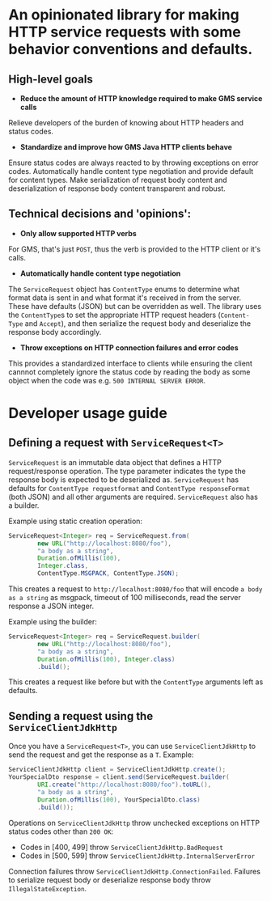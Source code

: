 # An opinionated library for making HTTP service requests with some behavior conventions and defaults.

## High-level goals

- **Reduce the amount of HTTP knowledge required to make GMS service calls**

Relieve developers of the burden of knowing about HTTP headers and status codes.

- **Standardize and improve how GMS Java HTTP clients behave**

Ensure status codes are always reacted to by throwing exceptions on error codes.  Automatically handle content type negotiation and provide default for content types.  Make serialization of request body content and deserialization of response body content transparent and robust.

## Technical decisions and 'opinions':
- **Only allow supported HTTP verbs** 

For GMS, that's just `POST`, thus the verb is provided to the HTTP client or it's calls.

- **Automatically handle content type negotiation**

The `ServiceRequest` object has `ContentType` enums to determine what format data is sent in and what format it's received in from the server.  These have defaults (JSON) but can be overridden as well.  The library uses the `ContentType`s to set the appropriate HTTP request headers (`Content-Type` and `Accept`), and then serialize the request body and deserialize the response body accordingly.

- **Throw exceptions on HTTP connection failures and error codes**

This provides a standardized interface to clients while ensuring the client cannnot completely ignore the status code by reading the body as some object when the code was e.g. `500 INTERNAL SERVER ERROR`.

# Developer usage guide

## Defining a request with `ServiceRequest<T>`

`ServiceRequest` is an immutable data object that defines a HTTP request/response operation.  The type parameter indicates the type the response body is expected to be deserialized as. `ServiceRequest` has defaults for `ContentType requestformat` and `ContentType responseFormat` (both JSON) and all other arguments are required.  `ServiceRequest` also has a builder.

Example using static creation operation:
```java
ServiceRequest<Integer> req = ServiceRequest.from(
        new URL("http://localhost:8080/foo"), 
        "a body as a string", 
        Duration.ofMillis(100), 
        Integer.class,
        ContentType.MSGPACK, ContentType.JSON);
```
This creates a request to `http://localhost:8080/foo` that will encode `a body as a string` as msgpack, timeout of 100 milliseconds, read the server response a JSON integer.

Example using the builder:
```java
ServiceRequest<Integer> req = ServiceRequest.builder(
        new URL("http://localhost:8080/foo"), 
        "a body as a string", 
        Duration.ofMillis(100), Integer.class)
        .build();
```
This creates a request like before but with the `ContentType` arguments left as defaults.

## Sending a request using the `ServiceClientJdkHttp`

Once you have a `ServiceRequest<T>`, you can use `ServiceClientJdkHttp` to send the request and get the response as a `T`.  Example:
```java
ServiceClientJdkHttp client = ServiceClientJdkHttp.create();
YourSpecialDto response = client.send(ServiceRequest.builder(
        URI.create("http://localhost:8080/foo").toURL(), 
        "a body as a string", 
        Duration.ofMillis(100), YourSpecialDto.class)
        .build());
```
Operations on `ServiceClientJdkHttp` throw unchecked exceptions on HTTP status codes other than `200 OK`:
  - Codes in [400, 499] throw `ServiceClientJdkHttp.BadRequest`
  - Codes in [500, 599] throw `ServiceClientJdkHttp.InternalServerError`

Connection failures throw `ServiceClientJdkHttp.ConnectionFailed`.  Failures to serialize request body or deserialize response body throw `IllegalStateException`.
